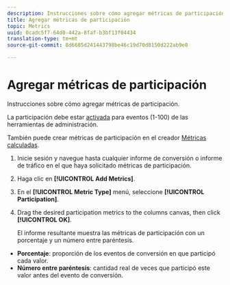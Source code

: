 ```yaml
---
description: Instrucciones sobre cómo agregar métricas de participación.
title: Agregar métricas de participación
topic: Metrics
uuid: 0cadc5f7-64d0-442a-8faf-b3bf13f04434
translation-type: tm+mt
source-git-commit: 8d6685d241443798be46c19d70d8150d222ab9e8

---
```



# Agregar métricas de participación

Instrucciones sobre cómo agregar métricas de participación.

La participación debe estar [activada](/help/components/c-variables/c-metrics/metrics-participation.md) para eventos (1-100) de las herramientas de administración.

También puede crear métricas de participación en el creador [Métricas calculadas](https://docs.adobe.com/content/help/en/analytics/components/calculated-metrics/calcmetric-workflow/participation-metric.html).

1. Inicie sesión y navegue hasta cualquier informe de conversión o informe de tráfico en el que haya solicitado métricas de participación.
1. Haga clic en **[!UICONTROL Add Metrics]**.
1. En el **[!UICONTROL Metric Type]** menú, seleccione **[!UICONTROL Participation]**.
1. Drag the desired participation metrics to the columns canvas, then click **[!UICONTROL OK]**.

   El informe resultante muestra las métricas de participación con un porcentaje y un número entre paréntesis.

* **Porcentaje**: proporción de los eventos de conversión en que participó cada valor.
* **Número entre paréntesis**: cantidad real de veces que participó este valor antes del evento de conversión.

